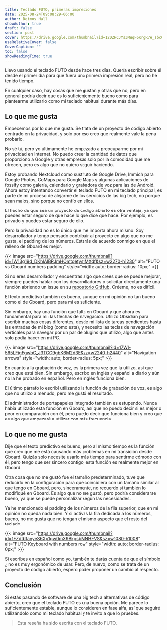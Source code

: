 ```yaml
---
title: Teclado FUTO, primeras impresiones
date: 2025-08-24T09:08:29-06:00
author: Deimos Hall
showAuthor: true
draft: false
section: post
cover: https://drive.google.com/thumbnail?id=12DZHCJYs3MWqF6KrgR7e_sbcCC513kDV&sz=w1083-h609
useRelativeCover: false
CoverCaption: ""
toc: false
showReadingTime: true
---
```


Llevo usando el teclado FUTO desde hace tres días. Quería escribir sobre él desde el primer día para que fuera una primera impresión real, pero no he tenido tiempo.

En cualquier caso, hay cosas que me gustan y otras que no, pero en general podría decir que es lo suficientemente bueno como para plantearme utilizarlo como mi teclado habitual durante más días.

## Lo que me gusta

Empecemos por lo que me gusta. Se trata de un proyecto de código abierto centrado en la privacidad, y solo por eso creo que realmente vale la pena probarlo.

No sé tú, pero yo últimamente he empezado a preocuparme por mi privacidad en Internet. No puedo creer la cantidad de datos que proporciono a Google y otras empresas solo por la comodidad que me ofrecen, pero es algo que no quiero seguir haciendo.

Estoy probando Nextcloud como sustituto de Google Drive, Immich para Google Photos, CoMaps para Google Maps y algunas aplicaciones de fossify como galería, calendario y grabadora de voz para las de Android. Ahora estoy intentando convertir el teclado FUTO en mi teclado principal, es parte de mi proceso de alejarme de los servicios de las big tech, no porque sean malos, sino porque no confío en ellos.

El hecho de que sea un proyecto de código abierto es otra ventaja, ya que puedes estar seguro de que hace lo que dice que hace. Por ejemplo, es privado y puedes estar seguro de ello.

Pero la privacidad no es lo único que me importa ahora mismo. Soy desarrollador y tengo pensado contribuir al proyecto en algo que no me gusta, el padding de los números. Estarás de acuerdo conmigo en que el relleno de Gboard es mejor.

{{< image
src="https://drive.google.com/thumbnail?id=1W13g19d_DKhlAlBRJmHOmtgetys1MXdf&sz=w2270-h1230"
alt="FUTO vs Gboard numbers padding"
style="width: auto; border-radius: 10px;" >}}

Si no eres desarrollador y encuentras algo que crees que se puede mejorar, siempre puedes hablar con los desarrolladores o solicitar directamente una función abriendo un issue en su [repositorio GitHub](https://github.com/futo-org/android-keyboard/). Créeme, no es difícil.

El texto predictivo también es bueno, aunque en mi opinión no tan bueno como el de Gboard, pero para mí es suficiente.

Sin embargo, hay una función que falta en Gboard y que ahora es fundamental para mí: las flechas de navegación. Utilizo Obsidian para escribir muchas cosas diferentes, desde mi lista de tareas pendientes hasta las entradas de mi blog (como esta), y necesito las teclas de navegación verticales para navegar por un par de plugins que utilizo, algo que antes solo podía hacer en mi PC.

{{< image
src="https://drive.google.com/thumbnail?id=17WI-565LFigFgwbC_J3TCC9gbK6M2d3E&sz=w2240-h2440"
alt="Navigation arrows"
style="width: auto; border-radius: 5px;" >}}

En cuanto a la grabación de voz, es la primera vez que la utilizo, así que creo que está bien. Sin embargo, escribo en inglés y español a diario y aún no la he probado en español. Pero en inglés funciona bien.

El último párrafo lo escribí utilizando la función de grabación de voz, es algo que no utilizo a menudo, pero me gustó el resultado.

El administrador de portapapeles integrado también es estupendo. Nunca había utilizado esta función en Gboard, así que no puedo decir si es mejor o peor en comparación con él, pero puedo decir que funciona bien y creo que es algo que empezaré a utilizar con más frecuencia.

## Lo que no me gusta

Dije que el texto predictivo es bueno, pero al mismo tiempo es la función que creo que me está causando más problemas en mi transición desde Gboard. Quizás solo necesite usarlo más tiempo para sentirme cómodo con él, pero tengo que ser sincero contigo, esta función es realmente mejor en Gboard.

Otra cosa que no me gustó fue el tamaño predeterminado, tuve que reducirlo en la configuración para que coincidiera con un tamaño similar al que tengo en Gboard, pero, sinceramente, no recuerdo si también lo modifiqué en Gboard. Es algo que no me gustó, pero podría considerarse bueno, ya que se puede personalizar según las necesidades.

Ya he mencionado el padding de los números de la fila superior, que en mi opinión no queda nada bien. Y si activas la fila dedicada a los números, bueno, no me gusta que no tengan el mismo aspecto que el resto del teclado.

{{< image
src="https://drive.google.com/thumbnail?id=1FZdtb1anyeS6Xp1gw0mX9BkgsbMNHFVS&sz=w1080-h1008"
alt="FUTO Keyboard with numbers row"
style="width: auto; border-radius: 0px;" >}}

Si escribes en español como yo, también te darás cuenta de que el símbolo `¿` no es muy ergonómico de usar. Pero, de nuevo, como se trata de un proyecto de código abierto, espero poder proponer un cambio al respecto.

## Conclusión

Si estás pasando de software de una big tech a alternativas de código abierto, creo que el teclado FUTO es una buena opción. Me parece lo suficientemente estable, aunque lo consideren en fase alfa, así que seguiré utilizándolo como mi teclado habitual y te invito a que lo pruebes.

> Esta reseña ha sido escrita con el teclado FUTO.